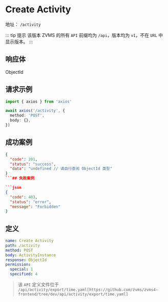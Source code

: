 # Create Activity<Badge type="tip" text="POST" />

地址： `/activity`

::: tip 提示
该版本 ZVMS 的所有 `API` 前缀均为 `/api`，版本均为 `v1`，不在 `URL` 中显示版本。
:::

## 响应体

ObjectId

## 请求示例

```typescript
import { axios } from 'axios'

await axios('/activity', {
  method: 'POST',
  body: {},
})
```

## 成功案例

````json
{
  "code": 201,
  "status": "success",
  "data": "undefined // 请自行查阅 ObjectId 类型"
}
```## 失败案例

```json
{
  "code": 403,
  "status": "error",
  "message": "Forbidden"
}
````

## 定义

```yaml
name: Create Activity
path: /activity
method: POST
body: ActivityInstance
response: ObjectId
permission:
  special: 1
  specified: 4
```

> 该 `API` 定义文件位于 `/api/activity/export/time.yaml[https://github.com/zvms/zvms4-frontend/tree/dev/api/activity/export/time.yaml]`
